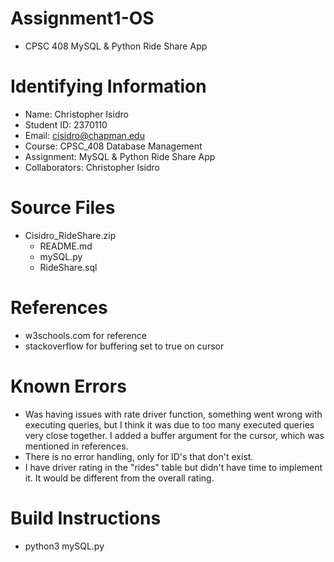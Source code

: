 # Assignment1-OS
* CPSC 408 MySQL & Python Ride Share App

# Identifying Information
* Name: Christopher Isidro
* Student ID: 2370110
* Email: cisidro@chapman.edu
* Course: CPSC_408 Database Management
* Assignment: MySQL & Python Ride Share App
* Collaborators: Christopher Isidro

# Source Files
* Cisidro_RideShare.zip
    * README.md
    * mySQL.py
    * RideShare.sql

# References
* w3schools.com for reference  
* stackoverflow for buffering set to true on cursor

# Known Errors
* Was having issues with rate driver function, something went wrong with executing 
  queries, but I think it was due to too many executed queries very close together.
  I added a buffer argument for the cursor, which was mentioned in references.
* There is no error handling, only for ID's that don't exist.
* I have driver rating in the "rides" table but didn't have time to implement it. It would be different
  from the overall rating.

# Build Instructions
* python3 mySQL.py
